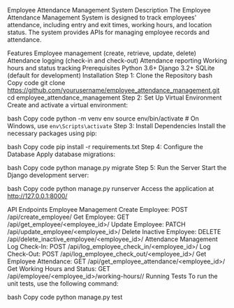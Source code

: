 Employee Attendance Management System
Description
The Employee Attendance Management System is designed to track employees' attendance, including entry and exit times, working hours, and location status. The system provides APIs for managing employee records and attendance.

Features
Employee management (create, retrieve, update, delete)
Attendance logging (check-in and check-out)
Attendance reporting
Working hours and status tracking
Prerequisites
Python 3.6+
Django 3.2+
SQLite (default for development)
Installation
Step 1: Clone the Repository
bash
Copy code
git clone https://github.com/yourusername/employee_attendance_management.git
cd employee_attendance_management
Step 2: Set Up Virtual Environment
Create and activate a virtual environment:

bash
Copy code
python -m venv env
source env/bin/activate  # On Windows, use `env\Scripts\activate`
Step 3: Install Dependencies
Install the necessary packages using pip:

bash
Copy code
pip install -r requirements.txt
Step 4: Configure the Database
Apply database migrations:

bash
Copy code
python manage.py migrate
Step 5: Run the Server
Start the Django development server:

bash
Copy code
python manage.py runserver
Access the application at http://127.0.0.1:8000/

API Endpoints
Employee Management
Create Employee: POST /api/create_employee/
Get Employee: GET /api/get_employee/<employee_id>/
Update Employee: PATCH /api/update_employee/<employee_id>/
Delete Inactive Employee: DELETE /api/delete_inactive_employee/<employee_id>/
Attendance Management
Log Check-In: POST /api/log_employee_check_in/<employee_id>/
Log Check-Out: POST /api/log_employee_check_out/<employee_id>/
Get Employee Attendance: GET /api/get_employee_attendance/<employee_id>/
Get Working Hours and Status: GET /api/employee/<employee_id>/working-hours/<date>/
Running Tests
To run the unit tests, use the following command:

bash
Copy code
python manage.py test
